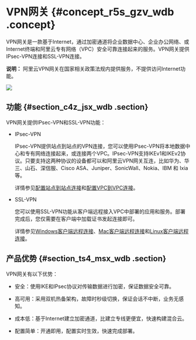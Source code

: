 # VPN网关 {#concept_r5s_gzv_wdb .concept}

VPN网关是一款基于Internet，通过加密通道将企业数据中心、企业办公网络、或Internet终端和阿里云专有网络（VPC）安全可靠连接起来的服务。VPN网关提供IPsec-VPN连接和SSL-VPN连接。

**说明：** 阿里云VPN网关在国家相关政策法规内提供服务，不提供访问Internet功能。

![](http://static-aliyun-doc.oss-cn-hangzhou.aliyuncs.com/assets/img/13431/3233_zh-CN.png)

## 功能 {#section_c4z_jsx_wdb .section}

VPN网关提供IPsec-VPN和SSL-VPN功能：

-   IPsec-VPN

    IPsec-VPN提供站点到站点的VPN连接，您可以使用IPsec-VPN将本地数据中心和专有网络连接起来，或连接两个VPC。IPsec-VPN支持IKEv1和IKEv2协议。只要支持这两种协议的设备都可以和阿里云VPN网关互连，比如华为、华三、山石、深信服、Cisco ASA、Juniper、SonicWall、Nokia、IBM 和 Ixia等。

    详情参见[配置站点到站点连接](https://help.aliyun.com/document_detail/65072.html)和[配置VPC到VPC连接](https://help.aliyun.com/document_detail/65073.html)。

-   SSL-VPN

    您可以使用SSL-VPN功能从客户端远程接入VPC中部署的应用和服务。部署完成后，您仅需要在客户端中加载证书发起连接即可。

    详情参见[Windows客户端远程连接](https://help.aliyun.com/document_detail/64994.html)、[Mac客户端远程连接](https://help.aliyun.com/document_detail/65068.html)和[Linux客户端远程连接](https://help.aliyun.com/document_detail/65075.html)。


## 产品优势 {#section_ts4_msx_wdb .section}

VPN网关有以下优势：

-   安全：使用IKE和IPsec协议对传输数据进行加密，保证数据安全可靠。

-   高可用：采用双机热备架构，故障时秒级切换，保证会话不中断，业务无感知。

-   成本低：基于Internet建立加密通道，比建立专线更便宜，快速构建混合云。

-   配置简单：开通即用，配置实时生效，快速完成部署。


